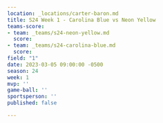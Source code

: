```yaml
---
location: _locations/carter-baron.md
title: S24 Week 1 - Carolina Blue vs Neon Yellow
teams-score:
- team: _teams/s24-neon-yellow.md
  score: 
- team: _teams/s24-carolina-blue.md
  score: 
field: "1"
date: 2023-03-05 09:00:00 -0500
season: 24
week: 1
mvp: ''
game-ball: ''
sportsperson: ''
published: false

---
```

